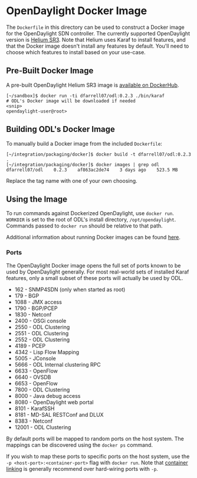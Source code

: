 # OpenDaylight Docker Image

The `Dockerfile` in this directory can be used to construct a Docker
image for the OpenDaylight SDN controller. The currently supported
OpenDaylight version is [Helium SR3][1]. Note that Helium uses Karaf
to install features, and that the Docker image doesn't install any
features by default. You'll need to choose which features to install
based on your use-case.

## Pre-Built Docker Image

A pre-built OpenDaylight Helium SR3 image is [available on DockerHub][2].

```
[~/sandbox]$ docker run -ti dfarrell07/odl:0.2.3 ./bin/karaf
# ODL's Docker image will be downloaded if needed
<snip>
opendaylight-user@root>
```

## Building ODL's Docker Image

To manually build a Docker image from the included `Dockerfile`:

```
[~/integration/packaging/docker]$ docker build -t dfarrell07/odl:0.2.3 .
[~/integration/packaging/docker]$ docker images | grep odl
dfarrell07/odl    0.2.3    af863ac2de74    3 days ago    523.5 MB
```

Replace the tag name with one of your own choosing.

## Using the Image

To run commands against Dockerized OpenDaylight, use `docker run`. `WORKDIR`
is set to the root of ODL's install directory, `/opt/opendaylight`. Commands
passed to `docker run` should be relative to that path.

Additional information about running Docker images can be found [here][3].

### Ports

The OpenDaylight Docker image opens the full set of ports known to be used
by OpenDaylight generally. For most real-world sets of installed Karaf
features, only a small subset of these ports will actually be used by
ODL.

* 162 - SNMP4SDN (only when started as root)
* 179 - BGP
* 1088 - JMX access
* 1790 - BGP/PCEP
* 1830 - Netconf
* 2400 - OSGi console
* 2550 - ODL Clustering
* 2551 - ODL Clustering
* 2552 - ODL Clustering
* 4189 - PCEP
* 4342 - Lisp Flow Mapping
* 5005 - JConsole
* 5666 - ODL Internal clustering RPC
* 6633 - OpenFlow
* 6640 - OVSDB
* 6653 - OpenFlow
* 7800 - ODL Clustering
* 8000 - Java debug access
* 8080 - OpenDaylight web portal
* 8101 - KarafSSH
* 8181 - MD-SAL RESTConf and DLUX
* 8383 - Netconf
* 12001 - ODL Clustering

By default ports will be mapped to random ports on the host system. The
mappings can be discovered using the `docker ps` command.

If you wish to map these ports to specific ports on the host system, use
the `-p <host-port>:<container-port>` flag with `docker run`. Note that
[container linking][4] is generally recommend over hard-wiring ports with
`-p`.


[1]: http://www.opendaylight.org/software/downloads/helium-sr3
[2]: https://registry.hub.docker.com/u/dfarrell07/odl/
[3]: https://docs.docker.com/reference/run/
[4]: https://docs.docker.com/userguide/dockerlinks/
